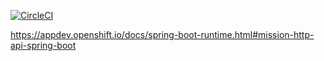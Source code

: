 [![CircleCI](https://circleci.com/gh/snowdrop/spring-boot-http-booster/tree/master.svg?style=svg)](https://circleci.com/gh/snowdrop/spring-boot-http-booster/tree/master)

https://appdev.openshift.io/docs/spring-boot-runtime.html#mission-http-api-spring-boot
